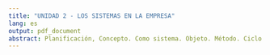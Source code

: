 ```yaml
---
title: "UNIDAD 2 - LOS SISTEMAS EN LA EMPRESA"
lang: es
output: pdf_document
abstract: Planificación, Concepto. Como sistema. Objeto. Método. Ciclo. // Información, Papel. Importancia para la dirección. Objeto. Componentes. Tipos. Ciclo. // Organizativo, Papel. Estructura. Objeto. Proceso. // Control, En la empresa. Como sistema. Procesos. Características. Objetos. Componentes. Control integrado de gestión. // Operativos, Que son los sistemas operativos. Orientación. Análisis. // Bibliografía.  Fernando del Pozo Navarro - La dirección por sistemas - Ed Noriega Limusa - 8a edición 1990
---
```


